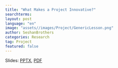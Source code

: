 ```yaml
---
title: "What Makes a Project Innovative?"
searchterms:
layout: post
language: "en"
image: "assets//images/Project/GenericLesson.png"
author: SeshanBrothers
categories: Research
tag: Project
featured: false
---
```


Slides:
 <a href="/translations/en-us/Project/InnovativeSolution.pptx">PPTX</a>,
 <a href="/translations/en-us/Project/InnovativeSolution.pdf">PDF</a>
